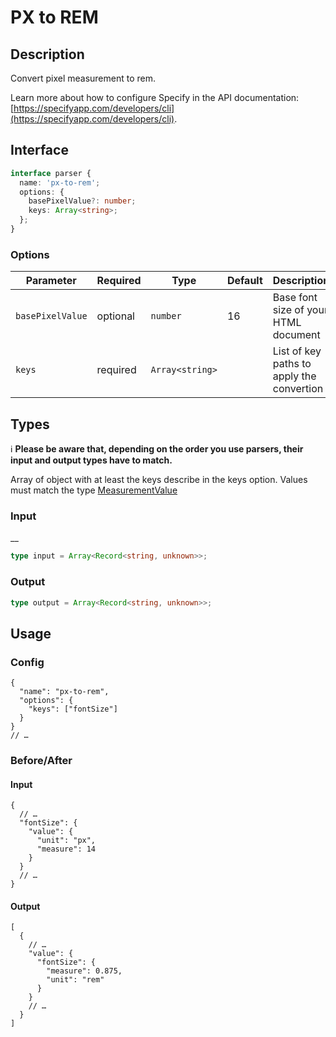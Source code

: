 # PX to REM

## Description

Convert pixel measurement to rem.

Learn more about how to configure Specify in the API documentation: [https://specifyapp.com/developers/cli](https://specifyapp.com/developers/cli).

## Interface

```ts
interface parser {
  name: 'px-to-rem';
  options: {
    basePixelValue?: number;
    keys: Array<string>;
  };
}
```

### Options

| Parameter        | Required | Type            | Default | Description                               |
| ---------------- | -------- | --------------- | ------- | ----------------------------------------- |
| `basePixelValue` | optional | `number`        | 16      | Base font size of your HTML document      |
| `keys`           | required | `Array<string>` |         | List of key paths to apply the convertion |

## Types

ℹ️ **Please be aware that, depending on the order you use parsers, their input and output types have to match.**

Array of object with at least the keys describe in the keys option.
Values must match the type [MeasurementValue](https://github.com/Specifyapp/parsers/blob/master/types/tokens/Measurement.ts#L3)

### Input

\_\_

```ts
type input = Array<Record<string, unknown>>;
```

### Output

```ts
type output = Array<Record<string, unknown>>;
```

## Usage

### Config

```jsonc
{
  "name": "px-to-rem",
  "options": {
    "keys": ["fontSize"]
  }
}
// …
```

### Before/After

#### Input

```jsonc
{
  // …
  "fontSize": {
    "value": {
      "unit": "px",
      "measure": 14
    }
  }
  // …
}
```

#### Output

```jsonc
[
  {
    // …
    "value": {
      "fontSize": {
        "measure": 0.875,
        "unit": "rem"
      }
    }
    // …
  }
]
```
